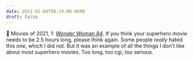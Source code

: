 ```yaml
---
date: 2021-01-04T08:19:00-0600
draft: false
---
```


🎥 Movies of 2021, 1: _[Wonder Woman 84](https://www.imdb.com/title/tt7126948)_. If you think your superhero movie needs to be 2.5 hours long, please think again. Some people _really_ hated this one, which I did not. But it was an example of all the things I don’t like about most superhero movies. Too long, too cgi, too serious.

